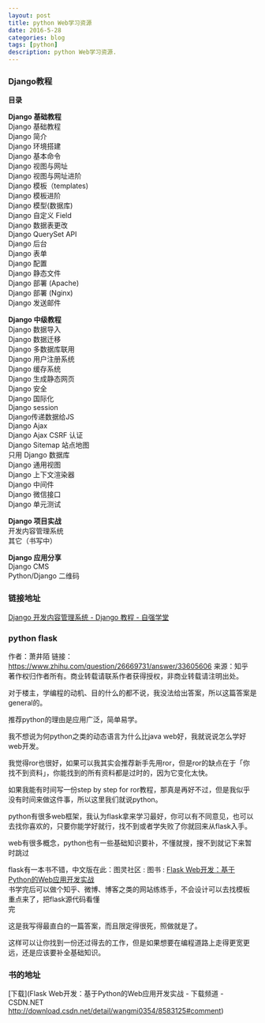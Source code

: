 ```yaml
---
layout: post
title: python Web学习资源
date: 2016-5-28
categories: blog
tags: [python]
description: python Web学习资源.
---
```


### Django教程

**目录**

**Django 基础教程**              
Django 基础教程          
Django 简介          
Django 环境搭建          
Django 基本命令          
Django 视图与网址          
Django 视图与网址进阶          
Django 模板（templates)          
Django 模板进阶          
Django 模型(数据库)          
Django 自定义 Field          
Django 数据表更改          
Django QuerySet API          
Django 后台          
Django 表单          
Django 配置          
Django 静态文件          
Django 部署 (Apache)          
Django 部署 (Nginx)          
Django 发送邮件          

**Django 中级教程**          
Django 数据导入          
Django 数据迁移          
Django 多数据库联用          
Django 用户注册系统          
Django 缓存系统          
Django 生成静态网页          
Django 安全          
Django 国际化          
Django session          
Django传递数据给JS          
Django Ajax          
Django Ajax CSRF 认证          
Django Sitemap 站点地图          
只用 Django 数据库          
Django 通用视图          
Django 上下文渲染器          
Django 中间件          
Django 微信接口          
Django 单元测试          

**Django 项目实战**          
开发内容管理系统          
其它（书写中）          

**Django 应用分享**          
Django CMS          
Python/Django 二维码          



### 链接地址

[Django 开发内容管理系统 - Django 教程 - 自强学堂](http://www.ziqiangxuetang.com/django/django-cms-develop.html)


### python flask  

作者：萧井陌
链接：https://www.zhihu.com/question/26669731/answer/33605606
来源：知乎
著作权归作者所有。商业转载请联系作者获得授权，非商业转载请注明出处。

对于楼主，学编程的动机、目的什么的都不说，我没法给出答案，所以这篇答案是general的。


推荐python的理由是应用广泛，简单易学。

我不想说为何python之类的动态语言为什么比java web好，我就说说怎么学好web开发。

我觉得ror也很好，如果可以我其实会推荐新手先用ror，但是ror的缺点在于「你找不到资料」，你能找到的所有资料都是过时的，因为它变化太快。

如果我能有时间写一份step by step for ror教程，那真是再好不过，但是我似乎没有时间来做这件事，所以这里我们就说python。

python有很多web框架，我认为flask拿来学习最好，你可以有不同意见，也可以去找你喜欢的，只要你能学好就行，找不到或者学失败了你就回来从flask入手。


web有很多概念，python也有一些基础知识要补，不懂就搜，搜不到就记下来暂时跳过

flask有一本书不错，中文版在此：图灵社区 : 图书 : [Flask Web开发：基于Python的Web应用开发实战](https://link.zhihu.com/?target=http%3A//www.ituring.com.cn/book/1449)                   
书学完后可以做个知乎、微博、博客之类的网站练练手，不会设计可以去找模板               
重点来了，把flask源代码看懂          
完             


这是我写得最直白的一篇答案，而且限定得很死，照做就是了。              

这样可以让你找到一份还过得去的工作，但是如果想要在编程道路上走得更宽更远，还是应该要补全基础知识。        


### 书的地址 

[下载](Flask Web开发：基于Python的Web应用开发实战 - 下载频道 - CSDN.NET
http://download.csdn.net/detail/wangmi0354/8583125#comment)




